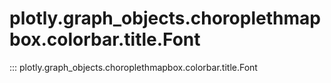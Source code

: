 # plotly.graph_objects.choroplethmapbox.colorbar.title.Font

::: plotly.graph_objects.choroplethmapbox.colorbar.title.Font
